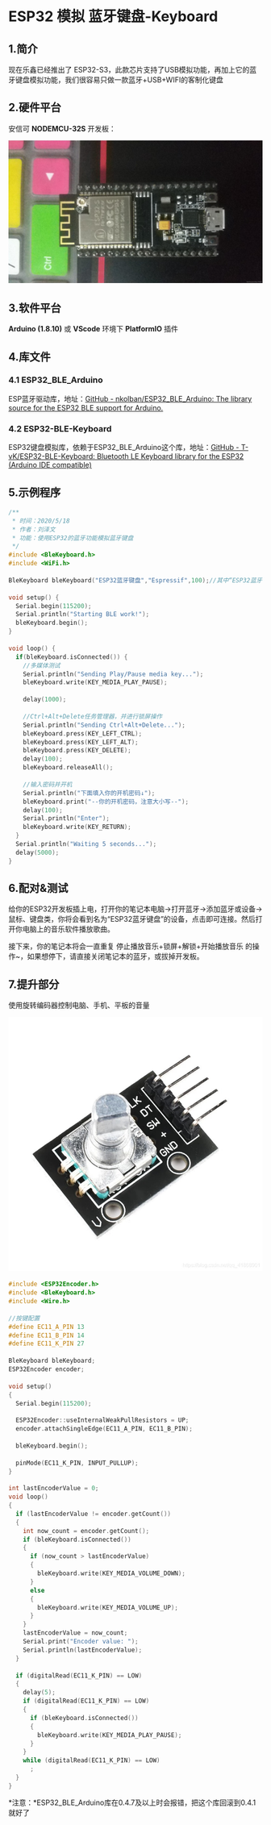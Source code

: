 # ESP32 模拟 蓝牙键盘-Keyboard

## 1.简介

现在乐鑫已经推出了 ESP32-S3，此款芯片支持了USB模拟功能，再加上它的蓝牙键盘模拟功能，我们很容易只做一款蓝牙+USB+WIFI的客制化键盘

## 2.硬件平台

安信可 **NODEMCU-32S** 开发板：

![](\esp32_keyboard\img\p1.jpg)

## 3.软件平台

**Arduino (1.8.10)**   或   **VScode** 环境下 **PlatformIO** 插件

## 4.库文件

### 4.1 ESP32_BLE_Arduino

ESP蓝牙驱动库，地址：[GitHub - nkolban/ESP32_BLE_Arduino: The library source for the ESP32 BLE support for Arduino.](https://github.com/nkolban/ESP32_BLE_Arduino)

### 4.2 ESP32-BLE-Keyboard

ESP32键盘模拟库，依赖于ESP32_BLE_Arduino这个库，地址：[GitHub - T-vK/ESP32-BLE-Keyboard: Bluetooth LE Keyboard library for the ESP32 (Arduino IDE compatible)](https://github.com/T-vK/ESP32-BLE-Keyboard)

## 5.示例程序

```c++
/**
 * 时间：2020/5/18
 * 作者：刘泽文
 * 功能：使用ESP32的蓝牙功能模拟蓝牙键盘
 */
#include <BleKeyboard.h>
#include <WiFi.h>
 
BleKeyboard bleKeyboard("ESP32蓝牙键盘","Espressif",100);//其中“ESP32蓝牙键盘”为键盘名称；"Espressif"为制造商
 
void setup() {
  Serial.begin(115200);
  Serial.println("Starting BLE work!");
  bleKeyboard.begin();
}
 
void loop() {
  if(bleKeyboard.isConnected()) {
    //多媒体测试
    Serial.println("Sending Play/Pause media key...");
    bleKeyboard.write(KEY_MEDIA_PLAY_PAUSE);
 
    delay(1000);
 
    //Ctrl+Alt+Delete任务管理器，并进行锁屏操作
    Serial.println("Sending Ctrl+Alt+Delete...");
    bleKeyboard.press(KEY_LEFT_CTRL);
    bleKeyboard.press(KEY_LEFT_ALT);
    bleKeyboard.press(KEY_DELETE);
    delay(100);
    bleKeyboard.releaseAll();
 
    //输入密码并开机
    Serial.println("下面填入你的开机密码↓");
    bleKeyboard.print("--你的开机密码，注意大小写--");
    delay(100);
    Serial.println("Enter");
    bleKeyboard.write(KEY_RETURN);
  }
  Serial.println("Waiting 5 seconds...");
  delay(5000);
}
```

## 6.配对&测试

给你的ESP32开发板插上电，打开你的笔记本电脑->打开蓝牙->添加蓝牙或设备->鼠标、键盘类，你将会看到名为“ESP32蓝牙键盘”的设备，点击即可连接。然后打开你电脑上的音乐软件播放歌曲。

接下来，你的笔记本将会一直重复 停止播放音乐+锁屏+解锁+开始播放音乐 的操作~，如果想停下，请直接关闭笔记本的蓝牙，或拔掉开发板。

## 7.提升部分

使用旋转编码器控制电脑、手机、平板的音量

![](\esp32_keyboard\img\p2.jpg)

```c++
#include <ESP32Encoder.h>
#include <BleKeyboard.h>
#include <Wire.h>
 
//按键配置
#define EC11_A_PIN 13
#define EC11_B_PIN 14
#define EC11_K_PIN 27
 
BleKeyboard bleKeyboard;
ESP32Encoder encoder;
 
void setup()
{
  Serial.begin(115200);
 
  ESP32Encoder::useInternalWeakPullResistors = UP;
  encoder.attachSingleEdge(EC11_A_PIN, EC11_B_PIN);
 
  bleKeyboard.begin();
 
  pinMode(EC11_K_PIN, INPUT_PULLUP);
}
 
int lastEncoderValue = 0;
void loop()
{
  if (lastEncoderValue != encoder.getCount())
  {
    int now_count = encoder.getCount();
    if (bleKeyboard.isConnected())
    {
      if (now_count > lastEncoderValue)
      {
        bleKeyboard.write(KEY_MEDIA_VOLUME_DOWN);
      }
      else
      {
        bleKeyboard.write(KEY_MEDIA_VOLUME_UP);
      }
    }
    lastEncoderValue = now_count;
    Serial.print("Encoder value: ");
    Serial.println(lastEncoderValue);
  }
 
  if (digitalRead(EC11_K_PIN) == LOW)
  {
    delay(5);
    if (digitalRead(EC11_K_PIN) == LOW)
    {
      if (bleKeyboard.isConnected())
      {
        bleKeyboard.write(KEY_MEDIA_PLAY_PAUSE);
      }
    }
    while (digitalRead(EC11_K_PIN) == LOW)
      ;
  }
}
```

*注意：*ESP32_BLE_Arduino库在0.4.7及以上时会报错，把这个库回滚到0.4.1就好了
